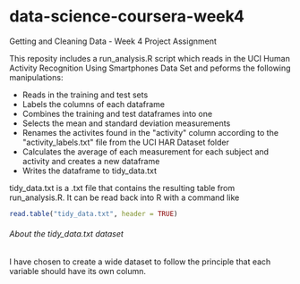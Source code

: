 # data-science-coursera-week4
Getting and Cleaning Data - Week 4 Project Assignment

This reposity includes a run_analysis.R script which reads in the UCI Human
Activity Recognition Using Smartphones Data Set and peforms the following
manipulations:

- Reads in the training and test sets
- Labels the columns of each dataframe
- Combines the training and test dataframes into one
- Selects the mean and standard deviation measurements
- Renames the activites found in the "activity" column according to the
"activity_labels.txt" file from the UCI HAR Dataset folder
- Calculates the average of each measurement for each subject and activity and
creates a new dataframe
- Writes the dataframe to tidy_data.txt

tidy_data.txt is a .txt file that contains the resulting table from
run_analysis.R. It can be read back into R with a command like
```R
read.table("tidy_data.txt", header = TRUE)
```

###### About the tidy_data.txt dataset
I have chosen to create a wide dataset to follow the principle that each
variable should have its own column.
